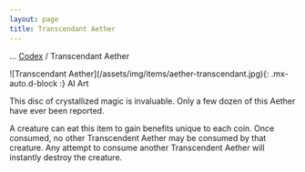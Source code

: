 ```yaml
---
layout: page
title: Transcendant Aether
---
```

<span class="breadcrumbs" markdown="1">... [Codex](/codex) / Transcendant Aether</span>
<div class="position-placeholder" markdown="1">
![Transcendant Aether](/assets/img/items/aether-transcendant.jpg){: .mx-auto.d-block :}
<span class="ai-img">AI Art</span>
</div>

This disc of crystallized magic is invaluable. Only a few dozen of this Aether have ever been reported.

A creature can eat this item to gain benefits unique to each coin. Once consumed, no other Transcendent Aether may be consumed by that creature. Any attempt to consume another Transcendent Aether will instantly destroy the creature.